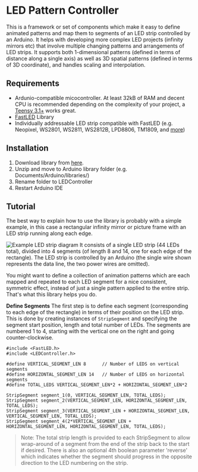 # LED Pattern Controller
This is a framework or set of components which make it easy to define animated patterns and map them to segments of an LED strip controlled by an Arduino. It helps with developing more complex LED projects (infinity mirrors etc) that involve multiple changing patterns and arrangements of LED strips. It supports both 1-dimensional patterns (defined in terms of distance along a single axis) as well as 3D spatial patterns (defined in terms of 3D coordinate), and handles scaling and interpolation. 

## Requirements

 - Ardunio-compatible micocontroller. At least 32kB of RAM and decent CPU is recommended depending on the complexity of your project, a [Teensy 3.1+](https://www.pjrc.com/teensy/index.html) works great.
 - [FastLED](http://fastled.io/) Library
 - Individually addressable LED strip compatible with FastLED (e.g. Neopixel, WS2801, WS2811, WS2812B, LPD8806, TM1809, and [more](https://github.com/FastLED/FastLED/wiki/Chipset-reference))

## Installation

 1. Download library from [here](https://github.com/Finndersen/LEDController/archive/master.zip).
 2. Unzip and move to Arduino library folder (e.g. Documents/Arduino/libraries/)
 3. Rename folder to LEDController
 4. Restart Arduino IDE

## Tutorial
The best way to explain how to use the library is probably with a simple example, in this case a rectangular infinity mirror or picture frame with an LED strip running along each edge. 

![Example LED strip diagram](https://i.imgur.com/1QFJoiz.png)
It consists of a single LED strip (44 LEDs total), divided into 4 segments (of length 8 and 14, one for each edge of the rectangle). The LED strip is controlled by an Arduino (the single wire shown represents the data line, the two power wires are omitted).

You might want to define a collection of animation patterns which are each mapped and repeated to each LED segment for a nice consistent, symmetric effect, instead of just a single pattern applied to the entire strip. That's what this library helps you do.

**Define Segments**
The first step is to define each segment (corresponding to each edge of the rectangle) in terms of their position on the LED strip. This is done by creating instances of `StripSegment` and specifying the segment start position, length and total number of LEDs. The segments are numbered 1 to 4, starting with the vertical one on the right and going counter-clockwise. 

    #include <FastLED.h>
    #include <LEDController.h>
    
    #define VERTICAL_SEGMENT_LEN 8      // Number of LEDS on vertical segments
    #define HORIZONTAL_SEGMENT_LEN 14   // Number of LEDS on horizontal segments
    #define TOTAL_LEDS VERTICAL_SEGMENT_LEN*2 + HORIZONTAL_SEGMENT_LEN*2
    
    StripSegment segment_1(0, VERTICAL_SEGMENT_LEN, TOTAL_LEDS);
    StripSegment segment_2(VERTICAL_SEGMENT_LEN, HORIZONTAL_SEGMENT_LEN, TOTAL_LEDS);
    StripSegment segment_3(VERTICAL_SEGMENT_LEN + HORIZONTAL_SEGMENT_LEN, VERTICAL_SEGMENT_LEN, TOTAL_LEDS);
    StripSegment segment_4(2*VERTICAL_SEGMENT_LEN + HORIZONTAL_SEGMENT_LEN, HORIZONTAL_SEGMENT_LEN, TOTAL_LEDS);

> Note: The total strip length is provided to each StripSegment to allow wrap-around of a segment from the end of the strip back to the start if desired. There is also an optional 4th boolean parameter 'reverse' which indicates whether the segment should progress in the opposite direction to the LED numbering on the strip. 

<!--stackedit_data:
eyJoaXN0b3J5IjpbLTUwOTgwMDM2LC0xMDgzMTA5NTYyLC0xNj
QyMDY3MzI2LDE3ODUwMjE0MTEsLTgyMDYwNTg3MywyMTIxMTA1
NDQxLC05NjU4MDQwMjcsNTc1NjM1ODY2LC0xNjIyMDM4NTkxLD
M5MDA3ODkyXX0=
-->